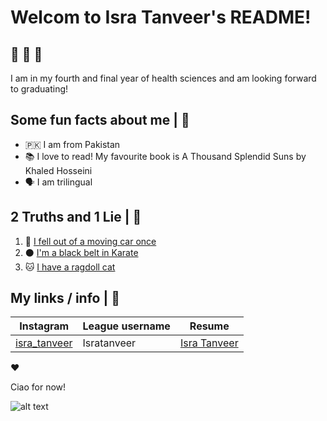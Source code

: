 # Welcom to Isra Tanveer's README!
## :test_tube: :pill: :syringe:
I am in my fourth and final year of health sciences and am looking forward to graduating!

## Some fun facts about me | :woman:
- :pakistan: I am from Pakistan
- :books: I love to read! My favourite book is A Thousand Splendid Suns by Khaled Hosseini
- :speaking_head: I am trilingual

## 2 Truths and 1 Lie | 🤫
1. :car: [I fell out of a moving car once](https://www.westminster-abbey.org/media/4095/truth.jpg?anchor=center&mode=crop&width=1024&height=512&rnd=132084410060000000)
2. :black_circle: [I'm a black belt in Karate](https://www.looper.com/img/gallery/the-untold-truth-of-pinocchio/intro-1637802137.jpg) 
3. :cat: [I have a ragdoll cat](https://www.westminster-abbey.org/media/4095/truth.jpg?anchor=center&mode=crop&width=1024&height=512&rnd=132084410060000000)

## My links / info | 🔗
| Instagram | League username | Resume |
| --------------- | --------------- | --------------- |
| [isra_tanveer](https://www.instagram.com/isra_tanveer/) | Isratanveer | [Isra Tanveer](https://uwoca-my.sharepoint.com/:w:/g/personal/itanvee_uwo_ca/Ec6E3UxqNSlGrDux0BJgj4EBuVPkam8k4llcSfqm4bla8Q?e=bMvQnW) |

:heart:

Ciao for now!

![alt text](https://pics.me.me/thumb_bye-bye-bye-nsync-bye-bye-memes-memes-pics-52856939.png)